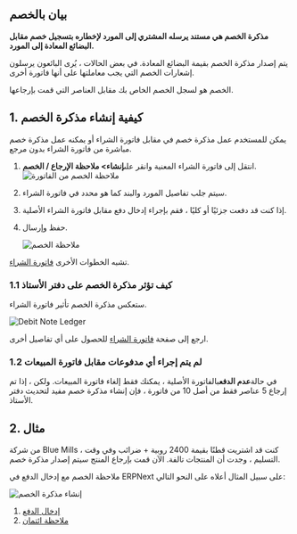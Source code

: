 ## بيان بالخصم

**مذكرة الخصم هي مستند يرسله المشتري إلى المورد لإخطاره بتسجيل خصم مقابل البضائع المعادة إلى المورد.**

يتم إصدار مذكرة الخصم بقيمة البضائع المعادة. في بعض الحالات ، يُرى البائعون يرسلون إشعارات الخصم التي يجب معاملتها على أنها فاتورة أخرى.

الخصم هو لسجل الخصم الخاص بك مقابل العناصر التي قمت بإرجاعها.

## 1. كيفية إنشاء مذكرة الخصم

يمكن للمستخدم عمل مذكرة خصم في مقابل فاتورة الشراء أو يمكنه عمل مذكرة خصم مباشرة من فاتورة الشراء بدون مرجع.

1. انتقل إلى فاتورة الشراء المعنية وانقر على**إنشاء> ملاحظة الإرجاع / الخصم**. ![ملاحظة الخصم من الفاتورة](https://docs.erpnext.com/files/debit-note-from-purchase-invoice.png)
2. سيتم جلب تفاصيل المورد والبند كما هو محدد في فاتورة الشراء.
3. إذا كنت قد دفعت جزئيًا أو كليًا ، فقم بإجراء إدخال دفع مقابل فاتورة الشراء الأصلية.
4. حفظ وإرسال.
    
    ![ملاحظة الخصم](https://docs.erpnext.com/files/debit-note.png)
    

تشبه الخطوات الأخرى [فاتورة الشراء](https://docs.erpnext.com/docs/v13/user/manual/en/accounts/purchase-invoice).

### 1.1 كيف تؤثر مذكرة الخصم على دفتر الأستاذ

ستعكس مذكرة الخصم تأثير فاتورة الشراء.

![Debit Note Ledger](https://docs.erpnext.com/files/debit-note-ledger.png)

ارجع إلى صفحة [فاتورة الشراء](https://docs.erpnext.com/docs/v13/user/manual/en/accounts/purchase-invoice) للحصول على أي تفاصيل أخرى.

### 1.2 لم يتم إجراء أي مدفوعات مقابل فاتورة المبيعات

في حالة**عدم الدفع**بالفاتورة الأصلية ، يمكنك فقط إلغاء فاتورة المبيعات. ولكن ، إذا تم إرجاع 5 عناصر فقط من أصل 10 من فاتورة ، فإن إنشاء مذكرة خصم مفيد لتحديث دفتر الأستاذ.

## 2. مثال

من شركة Blue Mills ، كنت قد اشتريت قطنًا بقيمة 2400 روبية + ضرائب وفي وقت التسليم ، وجدت أن المنتجات تالفة. الآن قمت بإرجاع المنتج سيتم إصدار مذكرة خصم.

ملاحظة الخصم مع إدخال الدفع في ERPNext على سبيل المثال أعلاه على النحو التالي:

![إنشاء مذكرة الخصم](https://docs.erpnext.com/files/creating-debit-note.gif)

1. [إدخال الدفع](https://docs.erpnext.com/docs/v13/user/manual/en/accounts/payment-entry)
2. [ملاحظة ائتمان](https://docs.erpnext.com/docs/v13/user/manual/en/accounts/credit-note)